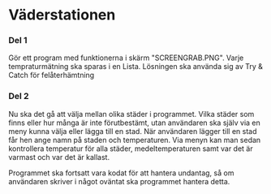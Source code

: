 # Väderstationen

### Del 1

Gör ett program med funktionerna i skärm "SCREENGRAB.PNG". Varje tempraturmätning ska sparas i en Lista.
Lösningen ska använda sig av Try & Catch för felåterhämtning


### Del 2

Nu ska det gå att välja mellan olika städer i programmet. Vilka städer som finns eller hur många är inte förutbestämt, utan
användaren ska själv via en meny kunna välja eller lägga till en stad. När användaren lägger till en stad får hen ange namn på staden och temperaturen. Via menyn kan man sedan kontrollera temperatur för alla städer, medeltemperaturen samt var det är varmast och var det är kallast. 

Programmet ska fortsatt vara kodat för att hantera undantag, så om användaren skriver i något oväntat ska programmet hantera detta.

